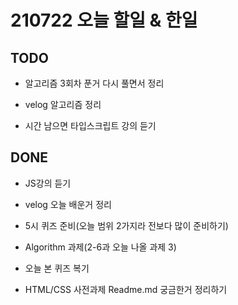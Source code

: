 # 210722 오늘 할일 & 한일

## TODO

- 알고리즘 3회차 푼거 다시 풀면서 정리

- velog 알고리즘 정리


- 시간 남으면 타입스크립트 강의 듣기

## DONE

- JS강의 듣기
- velog 오늘 배운거 정리

- 5시 퀴즈 준비(오늘 범위 2가지라 전보다 많이 준비하기)

- Algorithm 과제(2-6과 오늘 나올 과제 3)

- 오늘 본 퀴즈 복기

- HTML/CSS 사전과제 Readme.md 궁금한거 정리하기 


